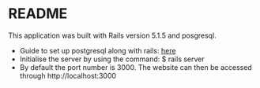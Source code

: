 # README

This application was built with Rails version 5.1.5 and posgresql. 
<ul>
<li>Guide to set up postgresql along with rails: <a href="https://www.digitalocean.com/community/tutorials/how-to-use-postgresql-with-your-ruby-on-rails-application-on-ubuntu-14-04">here</a></li> 
<li>Initialise the server by using the command: $ rails server</li>
<li>By default the port number is 3000. The website can then be accessed through <a>http://localhost:3000</a></li>

